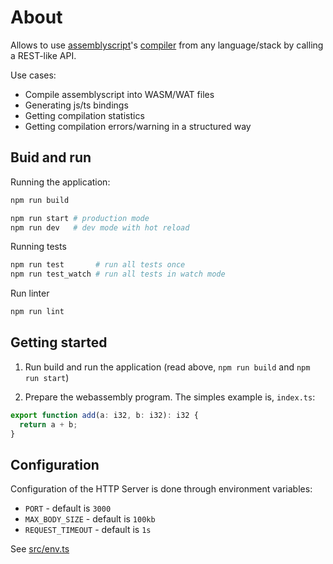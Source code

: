 
# About

Allows to use [assemblyscript](https://www.assemblyscript.org/)'s [compiler](https://www.assemblyscript.org/compiler.html) from any language/stack by calling a REST-like API.

Use cases:
- Compile assemblyscript into WASM/WAT files
- Generating js/ts bindings
- Getting compilation statistics
- Getting compilation errors/warning in a structured way

## Buid and run

Running the application:
```bash
npm run build

npm run start # production mode
npm run dev   # dev mode with hot reload
```

Running tests
```bash
npm run test       # run all tests once
npm run test_watch # run all tests in watch mode
```

Run linter
```bash
npm run lint
```

## Getting started

1. Run build and run the application (read above, `npm run build` and `npm run start`)

2. Prepare the webassembly program. The simples example is, `index.ts`:
```ts
export function add(a: i32, b: i32): i32 {
  return a + b;
}
```

## Configuration

Configuration of the HTTP Server is done through environment variables:
- `PORT` - default is `3000`
- `MAX_BODY_SIZE` - default is `100kb`
- `REQUEST_TIMEOUT` - default is `1s`

See [src/env.ts](https://github.com/vladexpr/asmscriptapi/blob/main/src/env.ts)
